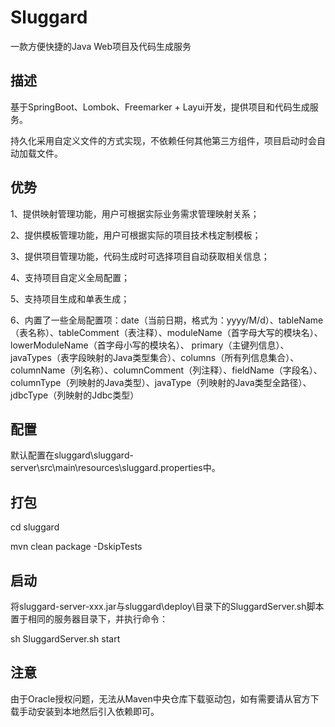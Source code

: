 # Sluggard

一款方便快捷的Java Web项目及代码生成服务

## 描述

基于SpringBoot、Lombok、Freemarker + Layui开发，提供项目和代码生成服务。

持久化采用自定义文件的方式实现，不依赖任何其他第三方组件，项目启动时会自动加载文件。

## 优势

1、提供映射管理功能，用户可根据实际业务需求管理映射关系；

2、提供模板管理功能，用户可根据实际的项目技术栈定制模板；

3、提供项目管理功能，代码生成时可选择项目自动获取相关信息；

4、支持项目自定义全局配置；

5、支持项目生成和单表生成；

6、内置了一些全局配置项：date（当前日期，格式为：yyyy/M/d）、tableName（表名称）、tableComment（表注释）、moduleName（首字母大写的模块名）、lowerModuleName（首字母小写的模块名）、
primary（主键列信息）、javaTypes（表字段映射的Java类型集合）、columns（所有列信息集合）、columnName（列名称）、columnComment（列注释）、fieldName（字段名）、
columnType（列映射的Java类型）、javaType（列映射的Java类型全路径）、jdbcType（列映射的Jdbc类型）

## 配置

默认配置在sluggard\sluggard-server\src\main\resources\sluggard.properties中。

## 打包

cd sluggard

mvn clean package -DskipTests

## 启动

将sluggard-server-xxx.jar与sluggard\deploy\目录下的SluggardServer.sh脚本置于相同的服务器目录下，并执行命令：

sh SluggardServer.sh start

## 注意

由于Oracle授权问题，无法从Maven中央仓库下载驱动包，如有需要请从官方下载手动安装到本地然后引入依赖即可。